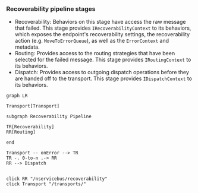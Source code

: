 ### Recoverability pipeline stages

* Recoverability: Behaviors on this stage have access the raw message that failed. This stage provides `IRecoverabilityContext` to its behaviors, which exposes the endpoint's recoverability settings, the recoverability action (e.g. `MoveToErrorQueue`), as well as the `ErrorContext` and metadata.
* Routing: Provides access to the routing strategies that have been selected for the failed message. This stage provides `IRoutingContext` to its behaviors.
* Dispatch: Provides access to outgoing dispatch operations before they are handed off to the transport. This stage provides `IDispatchContext` to its behaviors.

``` mermaid
graph LR

Transport[Transport]

subgraph Recoverability Pipeline

TR[Recoverability]
RR[Routing]

end

Transport -- onError --> TR
TR -. 0-to-n .-> RR
RR --> Dispatch


click RR "/nservicebus/recoverability"
click Transport "/transports/"
```
